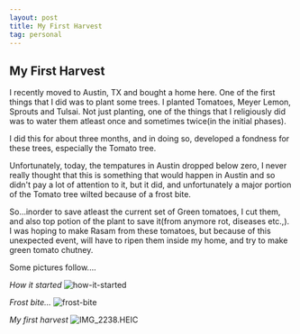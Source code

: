 ```yaml
---
layout: post
title: My First Harvest
tag: personal
---
```

## My First Harvest

I recently moved to Austin, TX and bought a home here. One of the first things that I did was to plant some trees. I planted Tomatoes, Meyer Lemon, Sprouts and Tulsai. Not just planting, one of the things that I religiously did was to water them atleast once and sometimes twice(in the initial phases). 

I did this for about three months, and in doing so, developed a fondness for these trees, especially the Tomato tree. 

Unfortunately, today, the tempatures in Austin dropped below zero, I never really thought that this is something that would happen in Austin and so didn't pay a lot of attention to it, but it did, and unfortunately a major portion of the Tomato tree wilted because of a frost bite. 

So...inorder to save atleast the current set of Green tomatoes, I cut them, and also top potion of the plant to save it(from anymore rot, diseases etc.,). I was hoping to make Rasam from these tomatoes, but because of this unexpected event, will have to ripen them inside my home, and try to make green tomato chutney. 

Some pictures follow....

_How it started_
![how-it-started]({{site.baseurl}}/_posts/IMG_B730CE107952-1.jpeg)

_Frost bite..._
![frost-bite]({{site.baseurl}}/_posts/62854250730__F1686500-AA47-406F-B117-0954285131E0.HEIC)

_My first harvest_
![IMG_2238.HEIC]({{site.baseurl}}/_posts/IMG_2238.HEIC)
